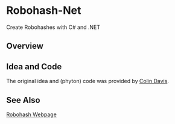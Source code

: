 # Robohash-Net

Create Robohashes with C# and .NET

## Overview

## Idea and Code

The original idea and (phyton) code was provided by [Colin Davis][robohash-src].

## See Also

[Robohash Webpage][robohash]

[robohash]: http://robohash.org/
[robohash-src]: https://github.com/e1ven/Robohash


